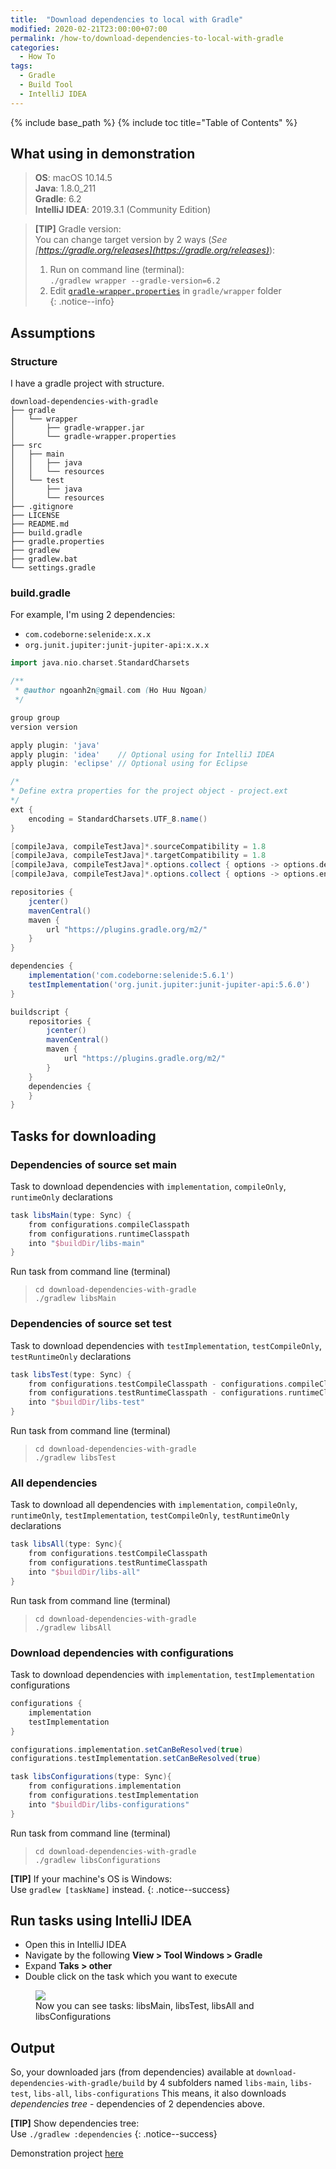 ```yaml
---
title:  "Download dependencies to local with Gradle"
modified: 2020-02-21T23:00:00+07:00
permalink: /how-to/download-dependencies-to-local-with-gradle
categories: 
  - How To
tags:
  - Gradle
  - Build Tool
  - IntelliJ IDEA
---
```


{% include base_path %}
{% include toc title="Table of Contents" %}

## What using in demonstration
> **OS**: macOS 10.14.5<br/>
> **Java**: 1.8.0_211<br/>
> **Gradle**: 6.2<br/>
> **IntelliJ IDEA**: 2019.3.1 (Community Edition)<br/>

> **[TIP]** Gradle version:<br/>
> You can change target version by 2 ways (*See [https://gradle.org/releases](https://gradle.org/releases)*):
> 1. Run on command line (terminal):<br/>
> `./gradlew wrapper --gradle-version=6.2`<br/>
> 2. Edit [`gradle-wrapper.properties`](https://github.com/ngoanh2n/blog-demonstrations/blob/master/download-dependencies-with-gradle/gradle/wrapper/gradle-wrapper.properties) in `gradle/wrapper` folder<br/>
{: .notice--info}

## Assumptions
### Structure
I have a gradle project with structure.
```
download-dependencies-with-gradle
├── gradle
│   └── wrapper
│       ├── gradle-wrapper.jar
│       └── gradle-wrapper.properties
├── src
│   ├── main
│   │   ├── java
│   │   └── resources
│   └── test
│       ├── java
│       └── resources
├── .gitignore
├── LICENSE
├── README.md
├── build.gradle
├── gradle.properties
├── gradlew
├── gradlew.bat
└── settings.gradle
```

### build.gradle
For example, I'm using 2 dependencies:
- `com.codeborne:selenide:x.x.x`
- `org.junit.jupiter:junit-jupiter-api:x.x.x`

```gradle
import java.nio.charset.StandardCharsets

/**
 * @author ngoanh2n@gmail.com (Ho Huu Ngoan)
 */

group group
version version

apply plugin: 'java'
apply plugin: 'idea'    // Optional using for IntelliJ IDEA
apply plugin: 'eclipse' // Optional using for Eclipse

/*
* Define extra properties for the project object - project.ext
*/
ext {
    encoding = StandardCharsets.UTF_8.name()
}

[compileJava, compileTestJava]*.sourceCompatibility = 1.8
[compileJava, compileTestJava]*.targetCompatibility = 1.8
[compileJava, compileTestJava]*.options.collect { options -> options.debug = true }
[compileJava, compileTestJava]*.options.collect { options -> options.encoding = encoding }

repositories {
    jcenter()
    mavenCentral()
    maven {
        url "https://plugins.gradle.org/m2/"
    }
}

dependencies {
    implementation('com.codeborne:selenide:5.6.1')
    testImplementation('org.junit.jupiter:junit-jupiter-api:5.6.0')
}

buildscript {
    repositories {
        jcenter()
        mavenCentral()
        maven {
            url "https://plugins.gradle.org/m2/"
        }
    }
    dependencies {
    }
}
```

## Tasks for downloading
### Dependencies of source set main
Task to download dependencies with `implementation`, `compileOnly`, `runtimeOnly` declarations
```gradle
task libsMain(type: Sync) {
    from configurations.compileClasspath
    from configurations.runtimeClasspath
    into "$buildDir/libs-main"
}
```
Run task from command line (terminal)
> `cd download-dependencies-with-gradle`<br/>
> `./gradlew libsMain`<br/>

### Dependencies of source set test
Task to download dependencies with `testImplementation`, `testCompileOnly`, `testRuntimeOnly` declarations
```gradle
task libsTest(type: Sync) {
    from configurations.testCompileClasspath - configurations.compileClasspath
    from configurations.testRuntimeClasspath - configurations.runtimeClasspath
    into "$buildDir/libs-test"
}
```
Run task from command line (terminal)
> `cd download-dependencies-with-gradle`<br/>
> `./gradlew libsTest`<br/>

### All dependencies
Task to download all dependencies with `implementation`, `compileOnly`, `runtimeOnly`, `testImplementation`, `testCompileOnly`, `testRuntimeOnly` declarations
```gradle
task libsAll(type: Sync){
    from configurations.testCompileClasspath
    from configurations.testRuntimeClasspath
    into "$buildDir/libs-all"
}
```
Run task from command line (terminal)
> `cd download-dependencies-with-gradle`<br/>
> `./gradlew libsAll`<br/>

### Download dependencies with configurations
Task to download dependencies with `implementation`, `testImplementation` configurations
```gradle
configurations {
    implementation
    testImplementation
}

configurations.implementation.setCanBeResolved(true)
configurations.testImplementation.setCanBeResolved(true)

task libsConfigurations(type: Sync){
    from configurations.implementation
    from configurations.testImplementation
    into "$buildDir/libs-configurations"
}
```
Run task from command line (terminal)
> `cd download-dependencies-with-gradle`<br/>
> `./gradlew libsConfigurations`<br/>

**[TIP]** If your machine's OS is Windows:<br/>
Use `gradlew [taskName]` instead.
{: .notice--success}

## Run tasks using IntelliJ IDEA
- Open this in IntelliJ IDEA
- Navigate by the following **View > Tool Windows > Gradle**
- Expand **Taks > other**
- Double click on the task which you want to execute

<figure class='half_center'>
	<a href="{{ site.baseurl }}/images/20200218/intelli-gradle-window-tasks-other.png"><img src="{{ site.baseurl }}/images/20200218/intelli-gradle-window-tasks-other.png"></a>
	<figcaption>Now you can see tasks: libsMain, libsTest, libsAll and libsConfigurations</figcaption>
</figure>

## Output
So, your downloaded jars (from dependencies) available at `download-dependencies-with-gradle/build` by 4 subfolders named `libs-main`, `libs-test`, `libs-all`, `libs-configurations`
This means, it also downloads *dependencies tree* - dependencies of 2 dependencies above.

**[TIP]** Show dependencies tree:<br/>
Use `./gradlew :dependencies`
{: .notice--success}

Demonstration project [here](https://github.com/ngoanh2n/blog-demonstrations/tree/master/download-dependencies-with-gradle)
